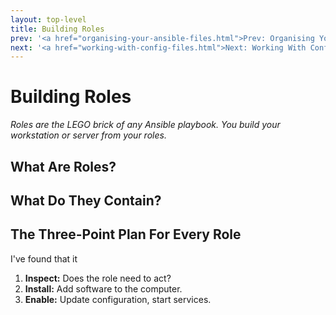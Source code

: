 ```yaml
---
layout: top-level
title: Building Roles
prev: '<a href="organising-your-ansible-files.html">Prev: Organising Your Ansible Files</a>'
next: '<a href="working-with-config-files.html">Next: Working With Config Files</a>'
---
```


# Building Roles

_Roles are the LEGO brick of any Ansible playbook. You build your workstation or server from your roles._

## What Are Roles?

## What Do They Contain?

## The Three-Point Plan For Every Role

I've found that it

1. __Inspect:__ Does the role need to act?
1. __Install:__ Add software to the computer.
1. __Enable:__ Update configuration, start services.